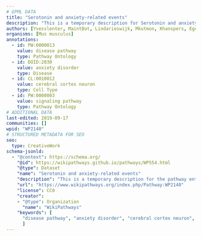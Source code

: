 ```yaml
---
# GPML DATA
title: "Serotonin and anxiety-related events"
description: "This is a temporary description for Serotonin and anxiety-related events"
authors: [Yvesslenter, MaintBot, Lindarieswijk, Mkutmon, Khanspers, Egonw]
organisms: [Mus musculus]
annotations:
  - id: PW:0000013
    value: disease pathway
    type: Pathway Ontology
  - id: DOID:2030
    value: anxiety disorder
    type: Disease
  - id: CL:0010012
    value: cerebral cortex neuron
    type: Cell Type
  - id: PW:0000003
    value: signaling pathway
    type: Pathway Ontology
# ADDITIONAL DATA
last-edited: 2019-09-17
communities: []
wpid: "WP2140"
# STRUCTURED METADATA FOR SEO
seo:
  type: CreativeWork
schema-jsonld:
  - "@context": https://schema.org/
    "@id": https://wikipathways.github.io/pathways/WP554.html
    "@type": Dataset
    "name": "Serotonin and anxiety-related events"
    "description": "This is a temporary description for the pathway entitled: Serotonin and anxiety-related events"
    "url": "https://www.wikipathways.org/index.php/Pathway:WP2140"
    "license": CC0
    "creator":
    - "@type": Organization
      "name": "WikiPathways"
    "keywords": [
      "disease pathway", "anxiety disorder", "cerebral cortex neuron", "signaling pathway",
      ]
---
```

